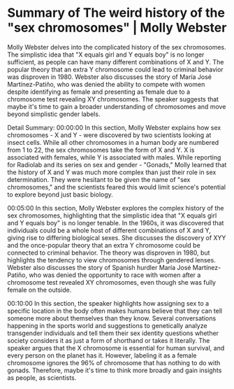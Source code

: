 # Summary of The weird history of the "sex chromosomes" | Molly Webster

Molly Webster delves into the complicated history of the sex chromosomes. The simplistic idea that "X equals girl and Y equals boy" is no longer sufficient, as people can have many different combinations of X and Y. The popular theory that an extra Y chromosome could lead to criminal behavior was disproven in 1980. Webster also discusses the story of María José Martínez-Patiño, who was denied the ability to compete with women despite identifying as female and presenting as female due to a chromosome test revealing XY chromosomes. The speaker suggests that maybe it's time to gain a broader understanding of chromosomes and move beyond simplistic gender labels.

Detail Summary: 
00:00:00
In this section, Molly Webster explains how sex chromosomes - X and Y - were discovered by two scientists looking at insect cells. While all other chromosomes in a human body are numbered from 1 to 22, the sex chromosomes take the form of X and Y. X is associated with females, while Y is associated with males. While reporting for Radiolab and its series on sex and gender - "Gonads," Molly learned that the history of X and Y was much more complex than just their role in sex determination. They were hesitant to be given the name of "sex chromosomes," and the scientists feared this would limit science's potential to explore beyond just basic biology.

00:05:00
In this section, Molly Webster explores the complex history of the sex chromosomes, highlighting that the simplistic idea that "X equals girl and Y equals boy" is no longer tenable. In the 1960s, it was discovered that individuals could be a whole host of different combinations of X and Y, giving rise to differing biological sexes. She discusses the discovery of XYY and the once-popular theory that an extra Y chromosome could be connected to criminal behavior. The theory was disproven in 1980, but highlights the tendency to view chromosomes through gendered lenses. Webster also discusses the story of Spanish hurdler María José Martínez-Patiño, who was denied the opportunity to race with women after a chromosome test revealed XY chromosomes, even though she was fully female on the outside.

00:10:00
In this section, the speaker highlights how assigning sex to a specific location in the body often makes humans believe that they can tell someone more about themselves than they know. Several conversations happening in the sports world and suggestions to genetically analyze transgender individuals and tell them their sex identity questions whether society considers it as just a form of shorthand or takes it literally. The speaker argues that the X chromosome is essential for human survival, and every person on the planet has it. However, labeling it as a female chromosome ignores the 96% of chromosome that has nothing to do with gonads. Therefore, maybe it's time to think more broadly and gain insights as people, as scientists.

